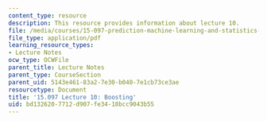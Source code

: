 ```yaml
---
content_type: resource
description: This resource provides information about lecture 10.
file: /media/courses/15-097-prediction-machine-learning-and-statistics-spring-2012/bd1326207712d907fe3418bcc9043b55_MIT15_097S12_lec10.pdf
file_type: application/pdf
learning_resource_types:
- Lecture Notes
ocw_type: OCWFile
parent_title: Lecture Notes
parent_type: CourseSection
parent_uid: 5143e461-83a2-7e30-b040-7e1cb73ce3ae
resourcetype: Document
title: '15.097 Lecture 10: Boosting'
uid: bd132620-7712-d907-fe34-18bcc9043b55
---
```

